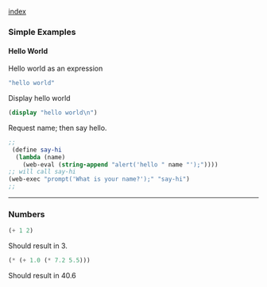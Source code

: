 [index](helpindex.html)

### Simple Examples

#### Hello World

Hello world as an expression

```Scheme
"hello world"
```

Display hello world

```Scheme
(display "hello world\n")
```

Request name; then say hello.

```Scheme
;;
 (define say-hi
  (lambda (name)
    (web-eval (string-append "alert('hello " name "');"))))
;; will call say-hi
(web-exec "prompt('What is your name?');" "say-hi") 
;;
```









-----

### Numbers

```Scheme 
(+ 1 2)
```

Should result in 3.

```Scheme
(* (+ 1.0 (* 7.2 5.5)))
```

Should result in 40.6





 